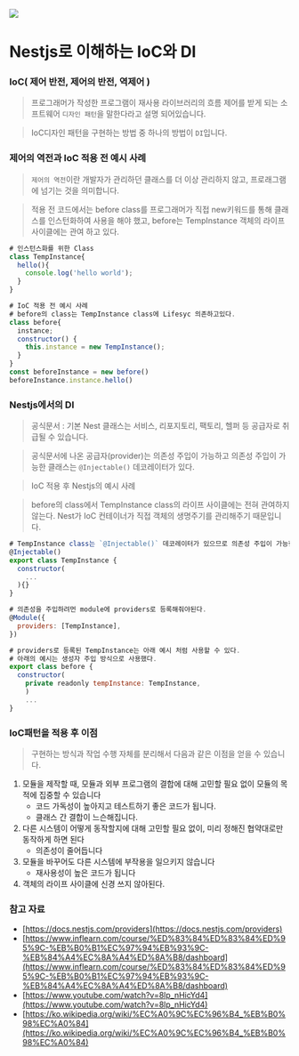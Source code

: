![](https://lime-demo.s3.amazonaws.com/posts/1678377296781_1675076116613_nest.png)

# Nestjs로 이해하는 IoC와 DI

### IoC( 제어 반전, 제어의 반전, 역제어 )

> 프로그래머가 작성한 프로그램이 재사용 라이브러리의 흐름 제어를 받게 되는 소프트웨어 `디자인 패턴`을 말한다라고 설명 되어있습니다.

> IoC디자인 패턴을 구현하는 방법 중 하나의 방법이 `DI`입니다.

### 제어의 역전과 IoC 적용 전 예시 사례

> `제어의 역전`이란 개발자가 관리하던 클래스를 더 이상 관리하지 않고, 프로래그램에 넘기는 것을 의미합니다.

> 적용 전 코드에서는 before class를 프로그래머가 직접 new키워드를 통해 클래스를 인스턴화하여 사용을 해야 했고, before는 TempInstance 객체의 라이프 사이클에는 관여 하고 있다.

```js
# 인스턴스화를 위한 Class
class TempInstance{
  hello(){
    console.log('hello world');
  }
}

# IoC 적용 전 예시 사례
# before의 class는 TempInstance class에 Lifesyc 의존하고있다.
class before{
  instance;
  constructor() {
    this.instance = new TempInstance();
  }
}
const beforeInstance = new before()
beforeInstance.instance.hello()
```

### Nestjs에서의 DI

> 공식문서 : 기본 Nest 클래스는 서비스, 리포지토리, 팩토리, 헬퍼 등 공급자로 취급될 수 있습니다.

> 공식문서에 나온 공급자(provider)는 의존성 주입이 가능하고 의존성 주입이 가능한 클래스는 `@Injectable()` 데코레이터가 있다.

> IoC 적용 후 Nestjs의 예시 사례

> before의 class에서 TempInstance class의 라이프 사이클에는 전혀 관여하지 않는다. Nest가 IoC 컨테이너가 직접 객체의 생명주기를 관리해주기 때문입니다.

```js
# TempInstance class는 `@Injectable()` 데코레이터가 있으므로 의존성 주입이 가능한 class입니다
@Injectable()
export class TempInstance {
  constructor(
    ...
  ){}
}

# 의존성을 주입하려먼 module에 providers로 등록해줘야된다.
@Module({
  providers: [TempInstance],
})

# providers로 등록된 TempInstance는 아래 예시 처럼 사용할 수 있다.
# 아래의 예시는 생성자 주입 방식으로 사용했다.
export class before {
  constructor(
    private readonly tempInstance: TempInstance,
    )
    ...
}
```

### IoC패턴을 적용 후 이점

> 구현하는 방식과 작업 수행 자체를 분리해서 다음과 같은 이점을 얻을 수 있습니다.

1. 모듈을 제작할 때, 모듈과 외부 프로그램의 결합에 대해 고민할 필요 없이 모듈의 목적에 집중할 수 있습니다
    * 코드 가독성이 높아지고 테스트하기 좋은 코드가 됩니다.
    * 클래스 간 결합이 느슨해집니다.
2. 다른 시스템이 어떻게 동작할지에 대해 고민할 필요 없이, 미리 정해진 협약대로만 동작하게 하면 된다
    * 의존성이 줄어듭니다
3. 모듈을 바꾸어도 다른 시스템에 부작용을 일으키지 않습니다
    * 재사용성이 높은 코드가 됩니다
4. 객체의 라이프 사이클에 신경 쓰지 않아된다.

### 참고 자료

* [https://docs.nestjs.com/providers](https://docs.nestjs.com/providers)
* [https://www.inflearn.com/course/%ED%83%84%ED%83%84%ED%95%9C-%EB%B0%B1%EC%97%94%EB%93%9C-%EB%84%A4%EC%8A%A4%ED%8A%B8/dashboard](https://www.inflearn.com/course/%ED%83%84%ED%83%84%ED%95%9C-%EB%B0%B1%EC%97%94%EB%93%9C-%EB%84%A4%EC%8A%A4%ED%8A%B8/dashboard)
* [https://www.youtube.com/watch?v=8lp_nHicYd4](https://www.youtube.com/watch?v=8lp_nHicYd4)
* [https://ko.wikipedia.org/wiki/%EC%A0%9C%EC%96%B4_%EB%B0%98%EC%A0%84](https://ko.wikipedia.org/wiki/%EC%A0%9C%EC%96%B4_%EB%B0%98%EC%A0%84)
